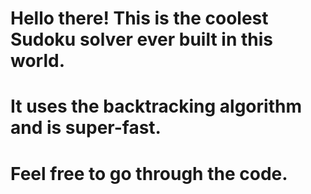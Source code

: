
# Hello there! This is the coolest Sudoku solver ever built in this world.
# It uses the backtracking algorithm and is super-fast.
# Feel free to go through the code.

